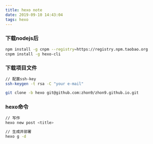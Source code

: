 ```yaml
---
title: hexo note
date: 2019-09-10 14:43:04
tags: hexo
---
```

### 下载nodejs后
```bash
npm install -g cnpm --registry=https://registry.npm.taobao.org
cnpm install -g hexo-cli
```

### 下载项目文件
```bash
// 配置ssh-key
ssh-keygen -t rsa -C "your e-mail"

git clone -b hexo git@github.com:zhon9/zhon9.github.io.git
```

### hexo命令
```bash
// 写作 
hexo new post <title>

// 生成并部署
hexo g -d
```
